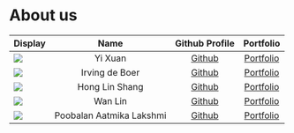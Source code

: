 # About us
Display |   Name   | Github Profile | Portfolio 
--------|:--------:|:--------------:|:---------:
![](https://via.placeholder.com/100.png?text=Photo) | Yi Xuan  | [Github](https://github.com/) | [Portfolio](docs/team/johndoe.md)
![](https://via.placeholder.com/100.png?text=Photo) | Irving de Boer  | [Github](https://github.com/) | [Portfolio](docs/team/johndoe.md)
![](https://via.placeholder.com/100.png?text=Photo) | Hong Lin Shang | [Github](https://github.com/honglinshang) | [Portfolio](docs/team/johndoe.md)
![](https://via.placeholder.com/100.png?text=Photo) | Wan Lin | [Github](https://github.com/) | [Portfolio](docs/team/johndoe.md)
![](https://via.placeholder.com/100.png?text=Photo) | Poobalan Aatmika Lakshmi  | [Github](https://github.com/PoobalanAatmikaLakshmi) | [Portfolio](docs/team/johndoe.md)

